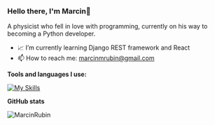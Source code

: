 ### Hello there, I'm Marcin👋

A physicist who fell in love with programming, currently on his way to becoming a Python developer.

- 📈 I’m currently learning Django REST framework and React
- 📫 How to reach me: marcinmrubin@gmail.com

**Tools and languages I use:**

[![My Skills](https://skillicons.dev/icons?i=py,django,html,css,js,react,docker,git,cpp,latex)](https://skillicons.dev)

**GitHub stats**

<p><img align="left" src="https://github-readme-stats.vercel.app/api/top-langs?username=MarcinRubin&show_icons=true&locale=en&layout=compact" alt="MarcinRubin" /></p>
